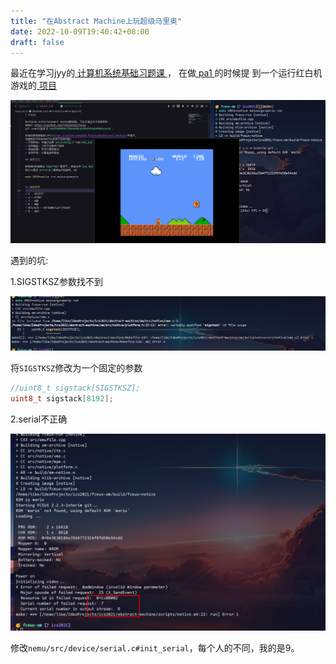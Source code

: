 ```yaml
---
title: "在Abstract Machine上玩超级马里奥"
date: 2022-10-09T19:40:42+08:00
draft: false
---
```

最近在学习jyy的[ 计算机系统基础习题课 ](http://jyywiki.cn/ICS/2021/)，
在做[ pa1 ](https://nju-projectn.github.io/ics-pa-gitbook/ics2021/1.1.html#nemu%E6%98%AF%E4%BB%80%E4%B9%88)的时候提
到一个运行红白机游戏的[ 项目 ](https://github.com/NJU-ProjectN/fceux-am)

![运行起来的效果](/images/4.png)

遇到的坑:

1.SIGSTKSZ参数找不到

![SIGSTKSZ参数找不到](/images/5.png)

将`SIGSTKSZ`修改为一个固定的参数

```c
//uint8_t sigstack[SIGSTKSZ];
uint8_t sigstack[8192];
```

2.serial不正确

![serial不正确](/images/6.png)

修改`nemu/src/device/serial.c#init_serial`，每个人的不同，我的是9。
